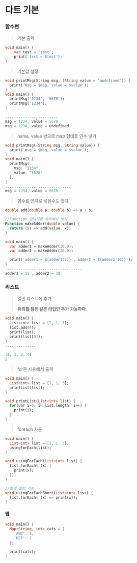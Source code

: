 # 다트 기본

### 함수편

> 기본 출력

```dart
void main() {
    var test = "test";
    print('test = $test');
}
```

> 기본값 설정

```dart
void printMsg(String msg, [String value = 'undefined']) {
  print('msg = $msg, value = $value');
}
void main() {
  printMsg('1234', '5678');
  printMsg('1234');
}

........................
msg = 1234, value = 5678
msg = 1234, value = undefined
```

> name, value 쌍으로 map 형태로 인수 넣기

```dart
void printMsg({String msg, String value}) {
  print('msg = $msg, value = $value');
}
void main() {
  printMsg(
    msg: "1234",
    value: "5678"
  );
}
..............................
msg = 1234, value = 5678
```

> 함수를 인자로 넣을수도 있다.

```dart
double add(double a, double b) => a + b;

//Function 정의자를 유의해서 보자
Function makeAdder(double value) {
  return (x) => add(value, x);
}

void main() {
  var adder1 = makeAdder(10.0);
  var adder2 = makeAdder(20.0);

  print('adder1 = ${adder1(5)} , adder2 = ${adder2(10)}');
}
...................................
adder1 = 15 , adder2 = 30
```

### 리스트

> 일반 리스트에 추가
>
> **유의할 점은 같은 타입만 추가 가능하다.**

```dart
void main() {
  List<int> list = [2, 1, 3];
  list.add(4);
  print(list);
  print(list[0]);
}
..............

[2, 1, 3, 4]
2
```

> for문 사용해서 출력

```dart
void main() {
  List<int> list = [2, 1, 3];
  printList(list);
}

void printList(List<int> list) {
  for(var i=0; i< list.length; i++) {
    print(i);
  }
}
```

> foreach 사용

```dart
void main() {
  List<int> list = [2, 1, 3];
  usingForEach(list);
}

void usingForEach(List<int> list) {
  list.forEach( (x) {
    print(x);
  });
}

//짧게 설정 가능
void usingForEachShort(List<int> list) {
  list.forEach( (x) => print(x));
}
```

#### 맵

```dart
void main() {
  Map<String, int> cats = {
    'ABC': 1,
    'DEF': 2
  };

  print(cats);
}
```



